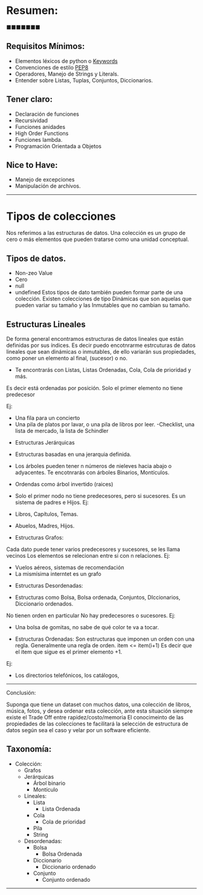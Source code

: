 # Resumen:
■■■■■■■


## Requisitos Mínimos:

- Elementos léxicos de python o [Keywords](https://realpython.com/python-keywords/)
- Convenciones de estilo [PEP8](https://www.python.org/dev/peps/pep-0008/)
- Operadores, Manejo de Strings y Literals.
- Entender sobre Listas, Tuplas, Conjuntos, Diccionarios.

## Tener claro:

- Declaración de funciones
- Recursividad
- Funciones anidades
- High Order Functions
- Funciones lambda.
- Programación Orientada a Objetos

## Nice to Have:

- Manejo de excepciones
- Manipulación de archivos.

---

# Tipos de colecciones
Nos referimos a las estructuras de datos. Una colección es un grupo de cero o más elementos que pueden tratarse como una unidad conceptual.

## Tipos de datos.

- Non-zeo Value
- Cero
- null
- undefined
Estos tipos de dato también pueden formar parte de una colección. Existen colecciones de tipo Dinámicas que son aquelas que pueden variar su tamaño y las Inmutables que no cambian su tamaño.

## Estructuras Lineales

De forma general encontramos estructuras de datos lineales que están definidas por sus índices. Es decir puedo encotnrarme estrcuturas de datos lineales que sean dinámicas o inmutables, de ello variarán sus propiedades, como poner un elemento al final, (sucesor) o no.

* Te encontrarás con Listas, Listas Ordenadas, Cola, Cola de prioridad y más.

Es decir está ordenadas por posición.
Solo el primer elemento no tiene predecesor

Ej:

- Una fila para un concierto
- Una pila de platos por lavar, o una pila de libros por leer.
-Checklist, una lista de mercado, la lista de Schindler

* Estructuras Jerárquicas

- Estructuras basadas en una jerarquia definida.
- Los árboles pueden tener n números de nieleves hacia abajo o adyacentes. Te encotnrarás con árboles Binarios, Montículos.

- Ordendas como árbol invertido (raices)
- Solo el primer nodo no tiene predecesores, pero si sucesores.
Es un sistema de padres e Hijos.
Ej:

- Libros, Capítulos, Temas.
- Abuelos, Madres, Hijos.
- Estructuras Grafos:

Cada dato puede tener varios predecesores y sucesores, se les llama vecinos
Los elementos se relecionan entre si con n relaciones.
Ej:

- Vuelos aéreos, sistemas de recomendación
- La mismísima interntet es un grafo

* Estructuras Desordenadas:
- Estructuras como Bolsa, Bolsa ordenada, Conjuntos, DIccionarios, Diccionario ordenados.

No tienen orden en particular
No hay predecesores o sucesores.
Ej:

- Una bolsa de gomitas, no sabe de qué color te va a tocar.

* Estructuras Ordenadas:
Son estructuras que imponen un orden con una regla. Generalmente una regla de orden.
item <= item(i+1) Es decir que el item que sigue es el primer elemento +1.

Ej:

- Los directorios telefónicos, los catálogos,

---

Conclusión:

Suponga que tiene un dataset con muchos datos, una colección de libros, música, fotos, y desea ordenar esta colección, ante esta situación siempre existe el Trade Off entre rapidez/costo/memoria El conocimeinto de las propiedades de las colecciones te facilitará la selección de estructura de datos según sea el caso y velar por un software eficiente.

## Taxonomía:

- Colección:
  - Grafos
  - Jerárquicas
    - Árbol binario
    - Montículo
  - Lineales:
    - Lista
      - Lista Ordenada
    - Cola
      - Cola de prioridad
    - Pila
    - String
  - Desordenadas:
    - Bolsa
      - Bolsa Ordenada
    - Diccionario
      - Diccionario ordenado
    - Conjunto
      - Conjunto ordenado
---

